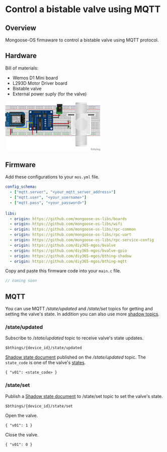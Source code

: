 # Control a bistable valve using MQTT
## Overview
Mongoose-OS firmaware to control a bistable valve using MQTT protocol.
## Hardware
Bill of materials:
* Wemos D1 Mini board
* L293D Motor Driver board
* Bistable valve
* External power suply (for the valve)

<img src="docs/example-bistable-v1.png" width="60%"></img>
## Firmware
Add these configurations to your `mos.yml` file.
```yaml
config_schema:
  - ["mqtt.server", "<your_mqtt_server_address>"]
  - ["mqtt.user", "<your_username>"]
  - ["mqtt.pass", "<your_password>"]

libs:
  - origin: https://github.com/mongoose-os-libs/boards
  - origin: https://github.com/mongoose-os-libs/wifi
  - origin: https://github.com/mongoose-os-libs/rpc-common
  - origin: https://github.com/mongoose-os-libs/rpc-uart
  - origin: https://github.com/mongoose-os-libs/rpc-service-config
  - origin: https://github.com/diy365-mgos/bvalve
  - origin: https://github.com/diy365-mgos/bvalve-gpio
  - origin: https://github.com/diy365-mgos/bthing-shadow
  - origin: https://github.com/diy365-mgos/bthing-mqtt
```
Copy and paste this firmware code into your `main.c` file.
```c
// coming soon
```
## MQTT
You can use MQTT */state/updated* and */state/set* topics for getting and setting the valve's state. In addition you can also use more [shadow topics](https://github.com/diy365-mgos/bthing-mqtt#shadow-mode-mqtt-topics).
### /state/updated
Subscribe to */state/updated* topic to receive valve's state updates.
```
$bthings/{device_id}/state/updated
```
[Shadow state document](https://github.com/diy365-mgos/bthing-mqtt#shadow-state-document-example) published on the */state/updated* topic. The `state_code` is one of the valve's [states](https://github.com/diy365-mgos/bvalve#mgos_bvalve_state).
```
{ "v01": <state_code> }
```
### /state/set
Publish a [Shadow state document](https://github.com/diy365-mgos/bthing-mqtt#shadow-state-document-example) to /state/set topic to set the valve's state.
```
$bthings/{device_id}/state/set
```
Open the valve.
```
{ "v01": 1 }
```
Close the valve.
```
{ "v01": 0 }
```
